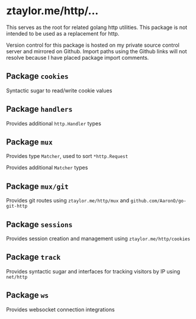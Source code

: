 # ztaylor.me/http/...

This serves as the root for related golang http utilities. This package is not intended to be used as a replacement for http.

Version control for this package is hosted on my private source control server and mirrored on Github. Import paths using the Github links will not resolve because I have placed package import comments.

## Package `cookies`

Syntactic sugar to read/write cookie values

## Package `handlers`

Provides additional `http.Handler` types

## Package `mux`

Provides type `Matcher`, used to sort `*http.Request`

Provides additional `Matcher` types

## Package `mux/git`

Provides git routes using `ztaylor.me/http/mux` and `github.com/AaronO/go-git-http`

## Package `sessions`

Provides session creation and management using `ztaylor.me/http/cookies`

## Package `track`

Provides syntactic sugar and interfaces for tracking visitors by IP using `net/http`

## Package `ws`

Provides websocket connection integrations
